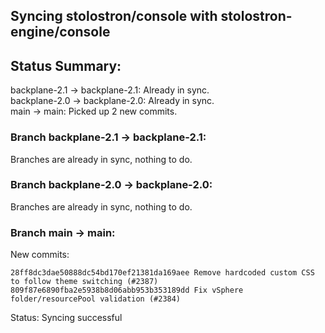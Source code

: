 ## Syncing stolostron/console with stolostron-engine/console

## Status Summary:

backplane-2.1 -> backplane-2.1: Already in sync.  
backplane-2.0 -> backplane-2.0: Already in sync.  
main -> main: Picked up 2 new commits.  

### Branch backplane-2.1 -> backplane-2.1:

Branches are already in sync, nothing to do.

### Branch backplane-2.0 -> backplane-2.0:

Branches are already in sync, nothing to do.

### Branch main -> main:

New commits:

```
28ff8dc3dae50888dc54bd170ef21381da169aee Remove hardcoded custom CSS to follow theme switching (#2387)
809f87e6890fba2e5938b8d06abb953b353189dd Fix vSphere folder/resourcePool validation (#2384)
```

Status: Syncing successful

